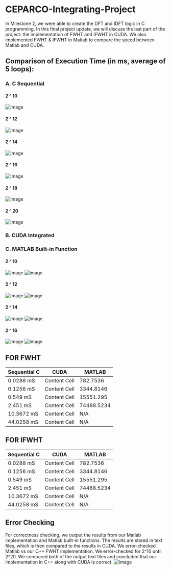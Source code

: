 # CEPARCO-Integrating-Project
In Milestone 2, we were able to create the DFT and IDFT logic in C programming. In this
final project update, we will discuss the last part of the project: the implementation of FWHT and
IFWHT in CUDA. We also implemented FWHT & IFWHT in Matlab to compare the speed between
Matlab and CUDA.

## Comparison of Execution Time (in ms, average of 5 loops):
### A. C Sequential 
#### 2 ^ 10
![image](https://github.com/user-attachments/assets/26b56a97-e6ee-4147-9a7b-167e4609ad1e)
#### 2 ^ 12
![image](https://github.com/user-attachments/assets/1843d694-670f-489f-9878-dfb37237f4a4)
#### 2 ^ 14
![image](https://github.com/user-attachments/assets/a35840cf-1ecf-405f-8c52-1fa239260144)
#### 2 ^ 16
![image](https://github.com/user-attachments/assets/239caffe-62e2-47e7-a949-c5007fadd849)
#### 2 ^ 18 
![image](https://github.com/user-attachments/assets/e68445ca-ee92-4e98-9323-268ba78f81ff)
#### 2 ^ 20
![image](https://github.com/user-attachments/assets/9403c3cb-85a1-4572-bde2-67338e65ec4e)

### B. CUDA Integrated 

### C. MATLAB Built-in Function
#### 2 ^ 10
![image](https://github.com/user-attachments/assets/fb33f3a9-e3a1-4683-a643-83c1085af1fb)
![image](https://github.com/user-attachments/assets/e394ddb2-79a6-4a60-8fe6-73d1a742783a)
#### 2 ^ 12
![image](https://github.com/user-attachments/assets/e704661c-bfa4-4bab-ac0f-a7f9284ac22d)
![image](https://github.com/user-attachments/assets/ba45a3c0-a588-46f9-b03f-154149639332)
#### 2 ^ 14
![image](https://github.com/user-attachments/assets/7569b2e0-15f7-487a-8776-1443e4ffc4e1)
![image](https://github.com/user-attachments/assets/99673904-2450-4d19-8b34-63b430feadb2)
#### 2 ^ 16
![image](https://github.com/user-attachments/assets/153a2f2c-6de9-416f-a51b-923aa58116aa)
![image](https://github.com/user-attachments/assets/31e1f168-027e-4076-b4ba-66e744e5686a)

## FOR FWHT
| **Sequential C** | **CUDA** | **MATLAB** |
| ------------- | ------------- | ------------- |
| 0.0288 mS | Content Cell  | 782.7536 | 
| 0.1256 mS | Content Cell  | 3344.8146 | 
| 0.549 mS | Content Cell  | 15551.295 | 
| 2.451 mS | Content Cell  | 74488.5234 | 
| 10.3672 mS | Content Cell  | N/A | 
| 44.0258 mS | Content Cell  | N/A | 

## FOR IFWHT
| **Sequential C** | **CUDA** | **MATLAB** |
| ------------- | ------------- | ------------- |
| 0.0288 mS | Content Cell  | 782.7536 | 
| 0.1256 mS | Content Cell  | 3344.8146 | 
| 0.549 mS | Content Cell  | 15551.295 | 
| 2.451 mS | Content Cell  | 74488.5234 | 
| 10.3672 mS | Content Cell  | N/A | 
| 44.0258 mS | Content Cell  | N/A | 

## Error Checking 
For correctness checking, we output the results from our Matlab implementation and
Matlab built-in functions. The results are stored in text files, which is then compared to the
results in CUDA. We error-checked Matlab vs our C++ FWHT implementation. We error-checked for 
2^10 until 2^20. We compared both of the output text files and concluded that our implementation 
in C++ along with CUDA is correct. 
![image](https://github.com/user-attachments/assets/c5361795-32c2-448f-b6c5-ad0694cf6d3e)

